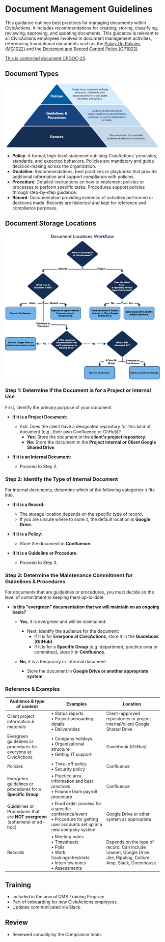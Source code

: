 # Document Management Guidelines

This guidance outlines best practices for managing documents within CivicActions. It includes recommendations for creating, storing, classifying, reviewing, approving, and updating documents. This guidance is relevant to all CivicActions employees involved in document management activities, referencing foundational documents such as the [Policy On Policies (MG1022)](https://civicactions.atlassian.net/wiki/x/BoAqFw) and the [Document and Record Control Policy (CP1002)](https://civicactions.atlassian.net/wiki/x/AYCQCw).

[This is controlled document CPDOC-25](https://civicactions.atlassian.net/browse/CPDOC-25).

## Document Types

![Document Types](../assets/images/document-types.png)

- **Policy**: A formal, high-level statement outlining CivicActions' principles, standards, and expected behaviors. Policies are mandatory and guide decision-making across the organization.
- **Guideline**: Recommendations, best practices or playbooks that provide additional information and support compliance with policies.
- **Procedure**: Detailed instructions on how to implement policies or processes to perform specific tasks. Procedures support policies through step-by-step guidance.
- **Record**: Documentation providing evidence of activities performed or decisions made. Records are historical and kept for reference and compliance purposes.

## Document Storage Locations

![Documentation Decision Workflow diagram, described in the next section](../assets/images/documentation-decision-tree.png)

### Step 1: Determine if the Document is for a Project or Internal Use

First, identify the primary purpose of your document.

- **If it is a Project Document:**

    - Ask: Does the client have a designated repository for this kind of document (e.g., their own Confluence or GitHub)?
        - **Yes:** Store the document in the **client's project repository**.
        - **No:** Store the document in the **Project Internal or Client Google Shared Drive**.

- **If it is an Internal Document:**

    - Proceed to Step 2.

### Step 2: Identify the Type of Internal Document

For internal documents, determine which of the following categories it fits into.

- **If it is a Record:**

    - The storage location depends on the specific type of record.
    - If you are unsure where to store it, the default location is **Google Drive**.

- **If it is a Policy:**

    - Store the document in **Confluence**.

- **If it is a Guideline or Procedure:**

    - Proceed to Step 3.

### Step 3: Determine the Maintenance Commitment for Guidelines & Procedures

For documents that are guidelines or procedures, you must decide on the level of commitment to keeping them up-to-date.

- **Is this "evergreen" documentation that we will maintain on an ongoing basis?**

    - **Yes**, it is evergreen and will be maintained:

        - Next, identify the audience for the document:
            - If it is for **Everyone at CivicActions**, store it in the **Guidebook (GitHub)**.
            - If it is for a **Specific Group** (e.g. department, practice area or committee), store it in **Confluence**.

    - **No**, it is a temporary or informal document:

        - Store the document in **Google Drive or another appropriate system**.

### Reference & Examples

| **Audience & type of content**                                            | **Examples**                                                                                                                 | **Location**                                                                                                     |
| ------------------------------------------------------------------------- | ---------------------------------------------------------------------------------------------------------------------------- | ---------------------------------------------------------------------------------------------------------------- |
| Client project information & materials                                    | • Status reports<br>• Project onboarding details<br>• Deliverables                                                           | Client-approved repositories or project internal/client Google Shared Drive                                      |
| Evergreen guidelines or procedures for everyone at CivicActions           | • Company holidays<br>• Organizational structure<br>• Getting IT support                                                     | Guidebook (GitHub)                                                                                               |
| Policies                                                                  | • Time-off policy<br>• Security policy                                                                                       | Confluence                                                                                                       |
| Evergreen guidelines or procedures for a **Specific Group**               | • Practice area information and best practices<br>• Finance team payroll procedure                                           | Confluence                                                                                                       |
| Guidelines or Procedures that are **NOT evergreen** (ephemeral or ad-hoc) | • Food order process for a specific conference/event<br>• Procedure for getting user accounts set up in a new company system | Google Drive or other system as appropriate                                                                      |
| Records                                                                   | • Meeting notes<br>• Timesheets<br>• Polls<br>• Work tracking/checklists<br>• Interview notes<br>• Assessments               | Depends on the type of record. Can include Unanet, Google Drive, Jira, Rippling, Culture Amp, Slack, Greenhouse. |

## Training

- Included in the annual QMS Training Program.
- Part of onboarding for new CivicActions employees.
- Updates communicated via Slack.

## Review

- Reviewed annually by the Compliance team.
